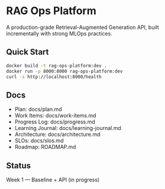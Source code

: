 # RAG Ops Platform

A production-grade Retrieval-Augmented Generation API, built incrementally with strong MLOps practices.

## Quick Start
```bash
docker build -t rag-ops-platform:dev .
docker run -p 8000:8000 rag-ops-platform:dev
curl -s http://localhost:8000/health
```

## Docs
- Plan: docs/plan.md
- Work Items: docs/work-items.md
- Progress Log: docs/progress.md
- Learning Journal: docs/learning-journal.md
- Architecture: docs/architecture.md
- SLOs: docs/slos.md
- Roadmap: ROADMAP.md

## Status
Week 1 — Baseline + API (in progress)
